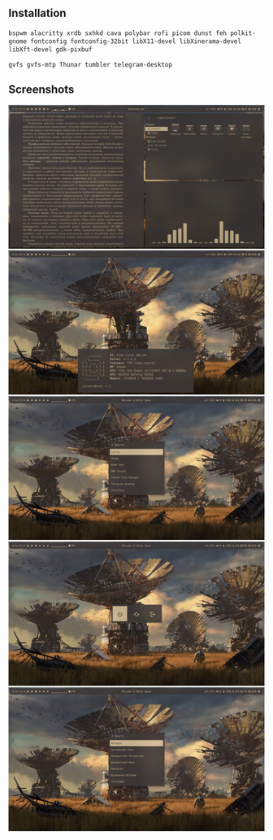 ## Installation
```Need deps
bspwm alacritty xrdb sxhkd cava polybar rofi picom dunst feh polkit-gnome fontconfig fontconfig-32bit libX11-devel libXinerama-devel libXft-devel gdk-pixbuf
```
```Some soft
gvfs gvfs-mtp Thunar tumbler telegram-desktop
```

## Screenshots
![alt text](https://github.com/Sinomor/dots/blob/main/screenshots/1.png)
![alt text](https://github.com/Sinomor/dots/blob/main/screenshots/2.png)
![alt text](https://github.com/Sinomor/dots/blob/main/screenshots/3.png)
![alt text](https://github.com/Sinomor/dots/blob/main/screenshots/4.png)
![alt text](https://github.com/Sinomor/dots/blob/main/screenshots/5.png)

